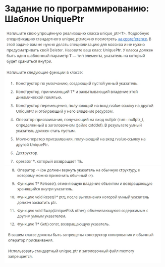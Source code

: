 # Задание по программированию: Шаблон UniquePtr
![image](./../../assets/244.jpg)
![image](./../../assets/245.jpg)
